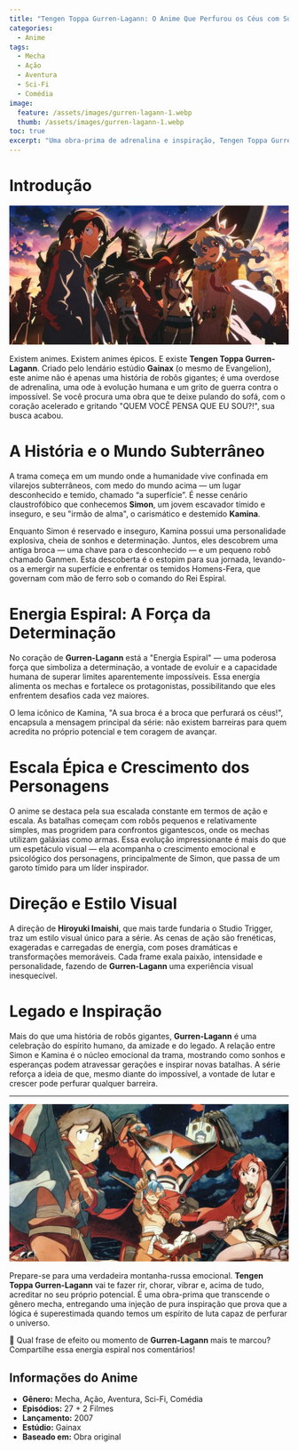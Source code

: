 ```yaml
---
title: "Tengen Toppa Gurren-Lagann: O Anime Que Perfurou os Céus com Sua Epopeia"
categories:
  - Anime
tags:
  - Mecha
  - Ação
  - Aventura
  - Sci-Fi
  - Comédia
image:
  feature: /assets/images/gurren-lagann-1.webp
  thumb: /assets/images/gurren-lagann-1.webp
toc: true
excerpt: "Uma obra-prima de adrenalina e inspiração, Tengen Toppa Gurren-Lagann é a celebração do espírito humano que não conhece limites."
---
```


# Introdução

![Simon e Kamina, com o Gurren-Lagann ao fundo, apontando para o céu em um gesto de desafio e esperança.](/assets/images/gurren-lagann-1.webp)

Existem animes. Existem animes épicos. E existe **Tengen Toppa Gurren-Lagann**. Criado pelo lendário estúdio **Gainax** (o mesmo de Evangelion), este anime não é apenas uma história de robôs gigantes; é uma overdose de adrenalina, uma ode à evolução humana e um grito de guerra contra o impossível. Se você procura uma obra que te deixe pulando do sofá, com o coração acelerado e gritando "QUEM VOCÊ PENSA QUE EU SOU?!", sua busca acabou.

# A História e o Mundo Subterrâneo

A trama começa em um mundo onde a humanidade vive confinada em vilarejos subterrâneos, com medo do mundo acima — um lugar desconhecido e temido, chamado “a superfície”. É nesse cenário claustrofóbico que conhecemos **Simon**, um jovem escavador tímido e inseguro, e seu "irmão de alma", o carismático e destemido **Kamina**.

Enquanto Simon é reservado e inseguro, Kamina possui uma personalidade explosiva, cheia de sonhos e determinação. Juntos, eles descobrem uma antiga broca — uma chave para o desconhecido — e um pequeno robô chamado Ganmen. Esta descoberta é o estopim para sua jornada, levando-os a emergir na superfície e enfrentar os temidos Homens-Fera, que governam com mão de ferro sob o comando do Rei Espiral.

# Energia Espiral: A Força da Determinação

No coração de **Gurren-Lagann** está a "Energia Espiral" — uma poderosa força que simboliza a determinação, a vontade de evoluir e a capacidade humana de superar limites aparentemente impossíveis. Essa energia alimenta os mechas e fortalece os protagonistas, possibilitando que eles enfrentem desafios cada vez maiores.

O lema icônico de Kamina, "A sua broca é a broca que perfurará os céus!", encapsula a mensagem principal da série: não existem barreiras para quem acredita no próprio potencial e tem coragem de avançar.

# Escala Épica e Crescimento dos Personagens

O anime se destaca pela sua escalada constante em termos de ação e escala. As batalhas começam com robôs pequenos e relativamente simples, mas progridem para confrontos gigantescos, onde os mechas utilizam galáxias como armas. Essa evolução impressionante é mais do que um espetáculo visual — ela acompanha o crescimento emocional e psicológico dos personagens, principalmente de Simon, que passa de um garoto tímido para um líder inspirador.

# Direção e Estilo Visual

A direção de **Hiroyuki Imaishi**, que mais tarde fundaria o Studio Trigger, traz um estilo visual único para a série. As cenas de ação são frenéticas, exageradas e carregadas de energia, com poses dramáticas e transformações memoráveis. Cada frame exala paixão, intensidade e personalidade, fazendo de **Gurren-Lagann** uma experiência visual inesquecível.

# Legado e Inspiração

Mais do que uma história de robôs gigantes, **Gurren-Lagann** é uma celebração do espírito humano, da amizade e do legado. A relação entre Simon e Kamina é o núcleo emocional da trama, mostrando como sonhos e esperanças podem atravessar gerações e inspirar novas batalhas. A série reforça a ideia de que, mesmo diante do impossível, a vontade de lutar e crescer pode perfurar qualquer barreira.

---

![A Brigada Gurren reunida, celebrando e olhando para o futuro com determinação.](/assets/images/gurren-lagann-2.webp)

Prepare-se para uma verdadeira montanha-russa emocional. **Tengen Toppa Gurren-Lagann** vai te fazer rir, chorar, vibrar e, acima de tudo, acreditar no seu próprio potencial. É uma obra-prima que transcende o gênero mecha, entregando uma injeção de pura inspiração que prova que a lógica é superestimada quando temos um espírito de luta capaz de perfurar o universo.

🧨 Qual frase de efeito ou momento de **Gurren-Lagann** mais te marcou? Compartilhe essa energia espiral nos comentários!

## Informações do Anime

- **Gênero:** Mecha, Ação, Aventura, Sci-Fi, Comédia  
- **Episódios:** 27 + 2 Filmes  
- **Lançamento:** 2007  
- **Estúdio:** Gainax  
- **Baseado em:** Obra original  
